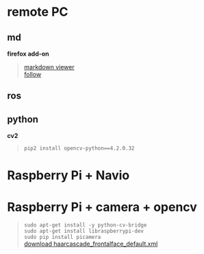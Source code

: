 # remote PC
## md
__firefox add-on__  
>[<u>markdown viewer</u>](https://addons.mozilla.org/en-US/firefox/addon/markdown-viewer-chrome/?utm_source=addons.mozilla.org&utm_medium=referral&utm_content=search)  
>[follow](https://github.com/KeithLRobertson/markdown-viewer#support-for-local-files-on-linux)

## ros


## python
__cv2__  
>`pip2 install opencv-python==4.2.0.32`  

# Raspberry Pi + Navio

# Raspberry Pi + camera + opencv
>`sudo apt-get install -y python-cv-bridge`  
>`sudo apt-get install libraspberrypi-dev`  
>`sudo pip install picamera`  
>[download haarcascade_frontalface_default.xml](https://github.com/opencv/opencv/tree/master/data/haarcascades)  
